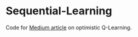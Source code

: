 # Sequential-Learning

Code for [Medium article](https://medium.com/sequential-learning/optimistic-q-learning-b9304d079e11) on optimistic Q-Learning.
